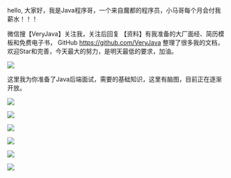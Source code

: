 hello, 大家好，我是Java程序哥，一个来自魔都的程序员，小马哥每个月会付我薪水！！！



微信搜【VeryJava】关注我，关注后回复 【资料】有我准备的大厂面经、简历模板和免费电子书， GitHub https://github.com/VeryJava 整理了很多我的文档，欢迎Star和完善，今天最大的努力，是明天最低的要求，加油。

![](asserts/veryjava.png)

这里我为你准备了Java后端面试，需要的基础知识，这里有脑图，目前正在逐渐开放。

![](asserts/java基础知识.png)

![](asserts/java容器知识.png)

![](asserts/JVM相关.png)

![](asserts/并发.png)

![](asserts/秒杀系统的设计.png)

![](asserts/Git命令.png)